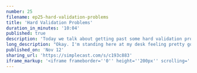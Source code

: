 ```yaml
---
number: 25
filename: ep25-hard-validation-problems
title: 'Hard Validation Problems'
duration_in_minutes: '10:04'
published: true
description: 'Today we talk about getting past some hard validation problems. I''m really happy with the result!'
long_description: "Okay. I'm standing here at my desk feeling pretty good for two reasons. The first reason is I solved a pretty hard validation problem in live wire. The second reason is, uh, it's, there's a giant blanket of snow outside and it's been snowing all day yesterday and all night really soft, nice, perfect white snow.\r\n\r\nIt's not even Thanksgiving. And we broke our rule and played Christmas music and actually decorated for Christmas because we were just feeling in the mood. Um. And it's just white outside, which is really nice. So thank you for, thank you for that snow. Oh, I solved a hard validation problem and I want to tell you about it.\r\n\r\nSo validation, it's been a long road to get where we are, and I thought we were at a good place with validation, but really we were at a good place for demoing validation. I'll explain what I mean by that. So in episode five, I, I just called the evolution of validation and I, I talk about how I went from going, all right, I live way or could not.\r\n\r\nHandle validation at all. By validation, I mean like form validation, like showing this field is required and stuff. Um, forms are pretty common thing and in web apps and so validation's also pretty common and live wire could, there's, this was sort of a fork in the road. I could not deal with validation at all.\r\n\r\nUm, but I wanted, I wanted live wire to support. Some, you know, making validation easier. So what you could do without any, you know, anything official Livewire you could, like at the, the olden days in Laravel, you could create, you can manually create a validator with rules and data, um, and pull it from wherever, from your Livewire data, and then you could run validator Aero validate.\r\n\r\nOr you could run fails, probably put fails in a conditional and then manually, you know, build up, uh, some data for the errors and show the errors and yada, yada. But I wanted it to feel native. I wanted you to feel like you were in a controller method and you could just do. This arrow validate, um, which would be the equivalent of request arrow validate.\r\n\r\nSo you could just do this arrow, validate pass in some rules and it would Intuit, it would like link up the rules with the data on the live wire object. And so if you use live where you've probably used validation and you know what I'm talking about, it feels really sleek. It feels really intuitive.\r\n\r\nAnd I already talked about how it was a long road to get to that point of it feeling intuitive. Um, that's episode five. So since then. Uh, so the, it feels really good and it looks really good for demos, but in reality, there's a problem with it. So the problem is I implemented it in such a way.\r\n\r\nThat it's pretty simple. Like you run this arrow validate and actually, you know, does what layer of L does inside and throws a validation exception. And it bubbles up. And I have a little catcher and I catch the validation exception and I pass the errors into the view. So you have an error message bag, so your execution gets interrupted, but your components still renders and you get that errors, message bag, you know, money sign errors, probably arrow has or arrow any or arrow GAT or something like that.\r\n\r\nUm. So that that's the way it exists currently. The problem with that is the errors aren't persisted from request to request. So you have a form and you submit it, and then let's say you have some validation in the submit method or something, and then the validation errors are shown as soon as Livewire makes any sort of update and probably your, your data binding, your input elements.\r\n\r\nSo if you have an input element called name, all right, let's start concrete. You have a form with a name and an email. No username and password and the username field is just an input type text, passwords, input type password. They both have wire, colon model username and password, and their data bound to the Livewire component.\r\n\r\nSo every time you type into him. They sends an Ajax requests and updates the data on the component. Then you have a submit button that does wire colon click a submit method. In the submit method, you have this arrow validate and you validate that user name and password are required, let's say.\r\n\r\nOkay, so the user's typing in, let's say they don't type anything in and they just hit the submit button. They see this fields required, and then they see this fields required the other field. So they type in the username field and now Livewire sends an Ajax request to update that field and all the validation is just wiped.\r\n\r\nSo all the validation messages disappear, but they only updated one field. Now what you'd rather have. Now that's not, that's not horrible, but the default behavior for  like without Livewire would be, you would type and the validation messages wouldn't disappear until you hit the submit button again.\r\n\r\nRight. And let's say that you, that you implemented a few JS. Handling of this so you could real time validate and like sundae Jack's requests or whatever, realtime validate it would validate only the field and the validation messages and the other fields wouldn't update unless you updated those field values.\r\n\r\nVery hard to explain. Um, but I hope you're kind of tracking then it's just kind of this, this weird problem that at first felt, it just felt a little weird to me. Like, okay, this is the easiest solution, I'm going to do it, but it doesn't solve all the problems. And then when I would think about a way of handling validation, like maybe had just persist validation from requests or requests, it would break another use case.\r\n\r\nUm, so I just kind of left it and there's, there've been get hub issues submitted about this, and it's kind of jarring. Like people don't expect that behavior. They're like, validation messages disappear after update, you know? And I'm like, yeah, that's actually how it's supposed to work. But I know it's not ideal.\r\n\r\nSo what we really did. Uh, so we, I started this big discussion in an issue that somebody submitted to, lots of people have been kind of weighing in on it. And it took me a little bit to figure out, but really like, there's two different kinds of validates. There's probably more than that, but there's two primary primary types of validation in a, in a web app.\r\n\r\nBut let's just say in Livewire, there's form validation. So they're like, honest submit, the kind of validation that that happens every time you hit the button. That does the thing. And then there's realtime validation, the kind of thing that might, is probably more common on an auto saving form.\r\n\r\nUm, but even on a, even on a normal like button forms that there's real time validation, they both behave differently with the button you want. Um, you want all the errors to persist, uh, across requests. You want them to sit there, um, with the, with the realtime validation, you want them to update but only update the field.\r\n\r\nSo like I explained, it's a little bit hard to visualize, but you can imagine that there's these big differences. So basically I had to sit down and realize that, okay, the first thing I need to do is figure out how I'm going to persist validation from requests or request. So like I talked about in a couple episodes before that, uh, I think a lovely refactor was the, um, was the episode.\r\n\r\nAnd it's, it's where I refactored LA live lawyers core. To basically the the back end core to do this hydrate dehydrate middleware stack where like the request comes in and I slowly build up the Livewire component from the request with these different middleware slices. And then when the request goes back out, before it goes back out, ID hydrate the instance into a response.\r\n\r\nAnd then JavaScript stores, it passes it back, yada yada. So this was kind of nice cause all I had to do was add one piece of middleware called, um, I think I called it persist validation. I don't know, persistent errors, maybe I called it. And so basically I do that before I D hydrate the component.\r\n\r\nI see. Hey, um, whenever, I don't have to tell you in line by line what I did. But basically each component keeps track of an error bag. Now, um, if you don't know how, how level validation works, it's kind of interesting. You've probably encountered message bags before and Laravel but you probably, you know, it's kind of a nebulous thing to you.\r\n\r\nLike you kind of know that the error bag has a message bag and a message bag is like a broader concept. But, um. And that's how you get that nice like error errors. Arrow has errors, arrow, any, right? Um, but anyway, so live where now it keeps track of a message bag and there's lots of weird complicated things it has to do.\r\n\r\nUm, but I'll just give you the gist because we're already eight minutes at eight minutes, and hopefully I described the problem enough that you can understand that it's an annoying problem. It's hard to solve, but. I finally solved it. And, um, uh, okay. So instead of going out about the implementation, I'll tell you the, how you use it effectively.\r\n\r\nIn that previous example where we had username and password and then that submit button when you hit that submit button. Now the validation error show, but when you update a field, they won't disappear. They'll stay stagnant. This, this is the exact behavior, um, of a traditional form submission where when you hit submit and it runs some validation, the validation is static.\r\n\r\nSo as you're typing in username and you already had the username field is required message, it's still showing while you're typing in. Then you click the button again and it reevaluates the validation. If it passes, they're all cleared and you do whatever you do. If it fails, you get the new validation messages.\r\n\r\nOkay? That's use case number one. Use case number two, and this is the thing that I've been banging my head against the wall for so long and I realized I wa I can't use the same, this arrow validate. So I have a new method called this arrow validate only. And this is presumably you're doing real time validation, and if you're doing that, you're doing it in an updated hook.\r\n\r\nSo Livewire has these updated hooks which run every time you try to update a piece of input. So let's say you have your updated hook. Or updated username or whatever updated hook that gets the value that's being updated. You do this arrow validate only, and then you pass in the field. That's the name of the field.\r\n\r\nYou pass in all the rules after that. Um, and then it's smart. It validates only that field and it merges the airbag with the old Arabic. So as you type in, you get validation messages, but you don't get messages for the other fields until you start typing into them. And when you type into them, it doesn't clear the other validation message that exists.\r\n\r\nIt merges with them. So they still exist. So basically it's a way of doing validation where you're only validating one field in one field only, but the other ones persist. Hopefully this makes sense. I have like five seconds left. Coming up with the name validate only was hard. That was a whole other story.\r\n\r\nI'm really happy with it. I thought about like validate realtime, blah, blah, blah. We're at 10 minutes. Thanks for listening. Hope you enjoy this validation. We'll be tagging the next release. Bye."
published_on: 'Nov 12'
sharing_url: 'https://simplecast.com/s/c193c883'
iframe_markup: '<iframe frameborder=''0'' height=''200px'' scrolling=''no'' seamless src=''https://embed.simplecast.com/c193c883?color=f5f5f5'' width=''100%''></iframe>'
---
```

